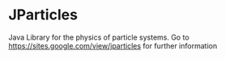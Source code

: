 # JParticles
Java Library for the physics of particle systems.
Go to https://sites.google.com/view/jparticles for further information
